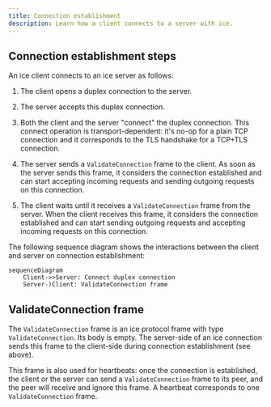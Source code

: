 ```yaml
---
title: Connection establishment
description: Learn how a client connects to a server with ice.
---
```


## Connection establishment steps

An ice client connects to an ice server as follows:

1. The client opens a duplex connection to the server.

2. The server accepts this duplex connection.

3. Both the client and the server "connect" the duplex connection. This connect operation is transport-dependent: it's
no-op for a plain TCP connection and it corresponds to the TLS handshake for a TCP+TLS connection.

4. The server sends a `ValidateConnection` frame to the client. As soon as the server sends this frame, it considers the
connection established and can start accepting incoming requests and sending outgoing requests on this connection.

5. The client waits until it receives a `ValidateConnection` frame from the server. When the client receives this frame,
it considers the connection established and can start sending outgoing requests and accepting incoming requests on
this connection.

The following sequence diagram shows the interactions between the client and server on connection establishment:

```mermaid
sequenceDiagram
    Client->>Server: Connect duplex connection
    Server-)Client: ValidateConnection frame
```

## ValidateConnection frame

The `ValidateConnection` frame is an ice protocol frame with type `ValidateConnection`. Its body is empty. The
server-side of an ice connection sends this frame to the client-side during connection establishment (see above).

This frame is also used for heartbeats: once the connection is established, the client or the server can send a
`ValidateConnection` frame to its peer, and the peer will receive and ignore this frame. A heartbeat corresponds to one
`ValidateConnection` frame.
